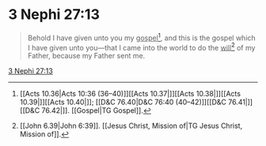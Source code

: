 # 3 Nephi 27:13

> Behold I have given unto you my <u>gospel</u>[^a], and this is the gospel which I have given unto you—that I came into the world to do the <u>will</u>[^b] of my Father, because my Father sent me.

[3 Nephi 27:13](https://www.churchofjesuschrist.org/study/scriptures/bofm/3-ne/27?lang=eng&id=p13#p13)


[^a]: [[Acts 10.36|Acts 10:36 (36–40)]][[Acts 10.37|]][[Acts 10.38|]][[Acts 10.39|]][[Acts 10.40|]]; [[D&C 76.40|D&C 76:40 (40–42)]][[D&C 76.41|]][[D&C 76.42|]]. [[Gospel|TG Gospel]].  
[^b]: [[John 6.39|John 6:39]]. [[Jesus Christ, Mission of|TG Jesus Christ, Mission of]].  
